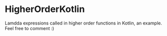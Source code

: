 # HigherOrderKotlin
Lamdda expressions called in higher order functions in Kotlin, an example. Feel free to comment :)
